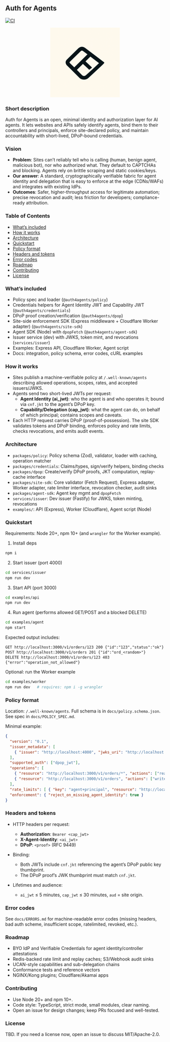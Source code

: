 ## Auth for Agents

[![CI](https://github.com/NeelM0906/auth-for-agents/actions/workflows/ci.yml/badge.svg)](https://github.com/NeelM0906/auth-for-agents/actions)

<p align="center">
  <img src="docs/logo.png" alt="Auth for Agents logo" width="220" />
  <br/>
</p>

### Short description

Auth for Agents is an open, minimal identity and authorization layer for AI agents. It lets websites and APIs safely identify agents, bind them to their controllers and principals, enforce site-declared policy, and maintain accountability with short-lived, DPoP-bound credentials.

### Vision

- **Problem**: Sites can’t reliably tell who is calling (human, benign agent, malicious bot), nor who authorized what. They default to CAPTCHAs and blocking. Agents rely on brittle scraping and static cookies/keys.
- **Our answer**: A standard, cryptographically verifiable fabric for agent identity and delegation that is easy to enforce at the edge (CDNs/WAFs) and integrates with existing IdPs.
- **Outcomes**: Safer, higher-throughput access for legitimate automation; precise revocation and audit; less friction for developers; compliance-ready attribution.

### Table of Contents

- [What’s included](#whats-included)
- [How it works](#how-it-works)
- [Architecture](#architecture)
- [Quickstart](#quickstart)
- [Policy format](#policy-format)
- [Headers and tokens](#headers-and-tokens)
- [Error codes](#error-codes)
- [Roadmap](#roadmap)
- [Contributing](#contributing)
- [License](#license)

### What’s included

- Policy spec and loader (`@auth4agents/policy`)
- Credentials helpers for Agent Identity JWT and Capability JWT (`@auth4agents/credentials`)
- DPoP proof creation/verification (`@auth4agents/dpop`)
- Site-side enforcement SDK (Express middleware + Cloudflare Worker adapter) (`@auth4agents/site-sdk`)
- Agent SDK (Node) with `dpopFetch` (`@auth4agents/agent-sdk`)
- Issuer service (dev) with JWKS, token mint, and revocations (`services/issuer`)
- Examples: Express API, Cloudflare Worker, Agent script
- Docs: integration, policy schema, error codes, cURL examples

### How it works

- Sites publish a machine-verifiable policy at `/.well-known/agents` describing allowed operations, scopes, rates, and accepted issuers/JWKS.
- Agents send two short-lived JWTs per request:
  - **Agent Identity (ai_jwt)**: who the agent is and who operates it; bound via `cnf.jkt` to the agent’s DPoP key.
  - **Capability/Delegation (cap_jwt)**: what the agent can do, on behalf of which principal; contains scopes and caveats.
- Each HTTP request carries DPoP (proof-of-possession). The site SDK validates tokens and DPoP binding, enforces policy and rate limits, checks revocations, and emits audit events.

### Architecture

- `packages/policy`: Policy schema (Zod), validator, loader with caching, operation matcher
- `packages/credentials`: Claims/types, sign/verify helpers, binding checks
- `packages/dpop`: Create/verify DPoP proofs, JKT computation, replay-cache interface
- `packages/site-sdk`: Core validator (Fetch Request), Express adapter, Worker adapter, rate limiter interface, revocation checker, audit sinks
- `packages/agent-sdk`: Agent key mgmt and `dpopFetch`
- `services/issuer`: Dev issuer (Fastify) for JWKS, token minting, revocations
- `examples/`: API (Express), Worker (Cloudflare), Agent script (Node)

### Quickstart

Requirements: Node 20+, npm 10+ (and `wrangler` for the Worker example).

1) Install deps

```bash
npm i
```

2) Start issuer (port 4000)

```bash
cd services/issuer
npm run dev
```

3) Start API (port 3000)

```bash
cd examples/api
npm run dev
```

4) Run agent (performs allowed GET/POST and a blocked DELETE)

```bash
cd examples/agent
npm start
```

Expected output includes:

```
GET http://localhost:3000/v1/orders/123 200 {"id":"123","status":"ok"}
POST http://localhost:3000/v1/orders 201 {"id":"ord_<random>"}
DELETE http://localhost:3000/v1/orders/123 403 {"error":"operation_not_allowed"}
```

Optional: run the Worker example

```bash
cd examples/worker
npm run dev   # requires: npm i -g wrangler
```

### Policy format

Location: `/.well-known/agents`. Full schema is in `docs/policy.schema.json`. See spec in `docs/POLICY_SPEC.md`.

Minimal example:

```json
{
  "version": "0.1",
  "issuer_metadata": [
    { "issuer": "http://localhost:4000", "jwks_uri": "http://localhost:4000/.well-known/jwks.json" }
  ],
  "supported_auth": ["dpop_jwt"],
  "operations": [
    { "resource": "http://localhost:3000/v1/orders/*", "actions": ["read"], "required_scopes": ["orders:read"] },
    { "resource": "http://localhost:3000/v1/orders", "actions": ["write"], "required_scopes": ["orders:write"] }
  ],
  "rate_limits": [ { "key": "agent+principal", "resource": "http://localhost:3000/v1/orders/*", "limit": { "rpm": 60 } } ],
  "enforcement": { "reject_on_missing_agent_identity": true }
}
```

### Headers and tokens

- HTTP headers per request:
  - **Authorization**: `Bearer <cap_jwt>`
  - **X-Agent-Identity**: `<ai_jwt>`
  - **DPoP**: `<proof>` (RFC 9449)

- Binding:
  - Both JWTs include `cnf.jkt` referencing the agent’s DPoP public key thumbprint.
  - The DPoP proof’s JWK thumbprint must match `cnf.jkt`.

- Lifetimes and audience:
  - `ai_jwt` ≤ 5 minutes, `cap_jwt` ≤ 30 minutes, `aud` = site origin.

### Error codes

See `docs/ERRORS.md` for machine-readable error codes (missing headers, bad auth scheme, insufficient scope, ratelimited, revoked, etc.).

### Roadmap

- BYO IdP and Verifiable Credentials for agent identity/controller attestations
- Redis-backed rate limit and replay caches; S3/Webhook audit sinks
- UCAN-style capabilities and sub-delegation chains
- Conformance tests and reference vectors
- NGINX/Kong plugins; Cloudflare/Akamai apps

### Contributing

- Use Node 20+ and npm 10+.
- Code style: TypeScript, strict mode, small modules, clear naming.
- Open an issue for design changes; keep PRs focused and well-tested.

### License

TBD. If you need a license now, open an issue to discuss MIT/Apache-2.0.


